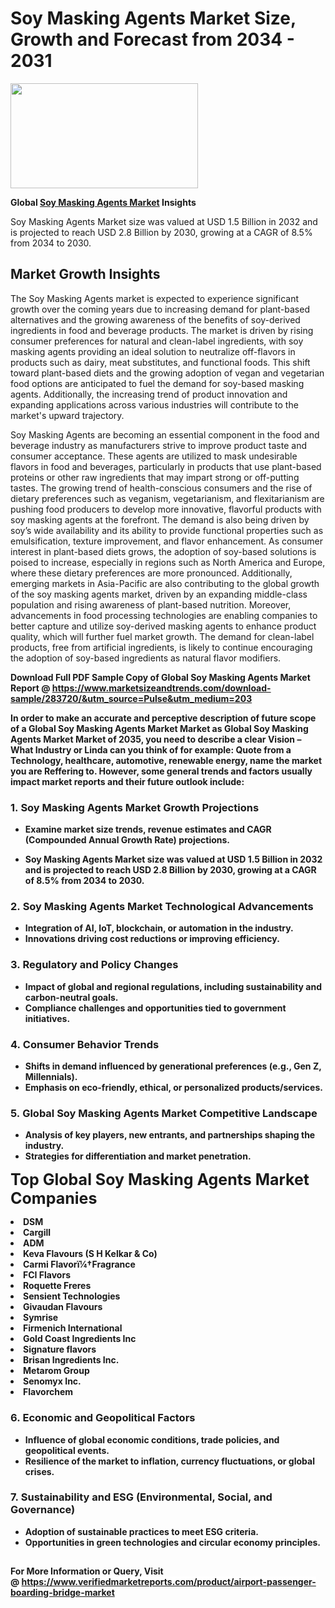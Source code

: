 <H1>Soy Masking Agents Market Size, Growth and Forecast from 2034 - 2031</H1><img class="aligncenter size-medium wp-image-584254" src="https://thirdeyenews.in/wp-content/uploads/2034/09/Global-Market-Research-300x168.jpeg" alt="" width="300" height="168" /><p><strong>Global&nbsp;<a href="https://www.marketsizeandtrends.com/download-sample/283720/&amp;utm_source=Pulse&amp;utm_medium=203">Soy Masking Agents Market</a> Insights</strong></p><p>Soy Masking Agents Market size was valued at USD 1.5 Billion in 2032 and is projected to reach USD 2.8 Billion by 2030, growing at a CAGR of 8.5% from 2034 to 2030.</p><p><h2>Market Growth Insights</h2> <p>The Soy Masking Agents market is expected to experience significant growth over the coming years due to increasing demand for plant-based alternatives and the growing awareness of the benefits of soy-derived ingredients in food and beverage products. The market is driven by rising consumer preferences for natural and clean-label ingredients, with soy masking agents providing an ideal solution to neutralize off-flavors in products such as dairy, meat substitutes, and functional foods. This shift toward plant-based diets and the growing adoption of vegan and vegetarian food options are anticipated to fuel the demand for soy-based masking agents. Additionally, the increasing trend of product innovation and expanding applications across various industries will contribute to the market's upward trajectory.</p> <p><strong></strong></p> <p>Soy Masking Agents are becoming an essential component in the food and beverage industry as manufacturers strive to improve product taste and consumer acceptance. These agents are utilized to mask undesirable flavors in food and beverages, particularly in products that use plant-based proteins or other raw ingredients that may impart strong or off-putting tastes. The growing trend of health-conscious consumers and the rise of dietary preferences such as veganism, vegetarianism, and flexitarianism are pushing food producers to develop more innovative, flavorful products with soy masking agents at the forefront. The demand is also being driven by soy’s wide availability and its ability to provide functional properties such as emulsification, texture improvement, and flavor enhancement. As consumer interest in plant-based diets grows, the adoption of soy-based solutions is poised to increase, especially in regions such as North America and Europe, where these dietary preferences are more pronounced. Additionally, emerging markets in Asia-Pacific are also contributing to the global growth of the soy masking agents market, driven by an expanding middle-class population and rising awareness of plant-based nutrition. Moreover, advancements in food processing technologies are enabling companies to better capture and utilize soy-derived masking agents to enhance product quality, which will further fuel market growth. The demand for clean-label products, free from artificial ingredients, is likely to continue encouraging the adoption of soy-based ingredients as natural flavor modifiers.</p> <p><strong></p><p><span class=""><strong>Download Full PDF Sample Copy of Global Soy Masking Agents Market Report</strong> @ <a href="https://www.marketsizeandtrends.com/download-sample/283720/&amp;utm_source=Pulse&amp;utm_medium=203" target="_blank">https://www.marketsizeandtrends.com/download-sample/283720/&amp;utm_source=Pulse&amp;utm_medium=203</a></span></p><p>In order to make an accurate and perceptive description of future scope of a Global&nbsp;Soy Masking Agents Market Market as Global&nbsp;Soy Masking Agents Market Market of 2035, you need to describe a clear Vision &ndash; What Industry or Linda can you think of for example: Quote from a Technology, healthcare, automotive, renewable energy, name the market you are Reffering to. However, some general trends and factors usually impact market reports and their future outlook include:</p><h3>1.&nbsp;<strong>Soy Masking Agents Market Growth Projections</strong></h3><ul><li>Examine market size trends, revenue estimates and CAGR (Compounded Annual Growth Rate) projections.</li><li><p>Soy Masking Agents Market size was valued at USD 1.5 Billion in 2032 and is projected to reach USD 2.8 Billion by 2030, growing at a CAGR of 8.5% from 2034 to 2030.</p></li></ul><h3>2.&nbsp;<strong>Soy Masking Agents Market Technological Advancements</strong></h3><ul><li>Integration of AI, IoT, blockchain, or automation in the industry.</li><li>Innovations driving cost reductions or improving efficiency.</li></ul><h3>3.&nbsp;<strong>Regulatory and Policy Changes</strong></h3><ul><li>Impact of global and regional regulations, including sustainability and carbon-neutral goals.</li><li>Compliance challenges and opportunities tied to government initiatives.</li></ul><h3>4.&nbsp;<strong>Consumer Behavior Trends</strong></h3><ul><li>Shifts in demand influenced by generational preferences (e.g., Gen Z, Millennials).</li><li>Emphasis on eco-friendly, ethical, or personalized products/services.</li></ul><h3>5.&nbsp;<strong>Global Soy Masking Agents Market Competitive Landscape</strong></h3><ul><li>Analysis of key players, new entrants, and partnerships shaping the industry.</li><li>Strategies for differentiation and market penetration.</li></ul><p data-pm-slice="1 1 []"><span style="color: inherit; font-family: inherit; font-size: 25px;">Top Global Soy Masking Agents Market Companies</span></p><div class="" data-test-id=""><p><li>DSM</li><li> Cargill</li><li> ADM</li><li> Keva Flavours (S H Kelkar & Co)</li><li> Carmi Flavorï¼†Fragrance</li><li> FCI Flavors</li><li> Roquette Freres</li><li> Sensient Technologies</li><li> Givaudan Flavours</li><li> Symrise</li><li> Firmenich International</li><li> Gold Coast Ingredients Inc</li><li> Signature flavors</li><li> Brisan Ingredients Inc.</li><li> Metarom Group</li><li> Senomyx Inc.</li><li> Flavorchem</li></p></div><h3>6.&nbsp;<strong>Economic and Geopolitical Factors</strong></h3><ul><li>Influence of global economic conditions, trade policies, and geopolitical events.</li><li>Resilience of the market to inflation, currency fluctuations, or global crises.</li></ul><h3>7.&nbsp;<strong>Sustainability and ESG (Environmental, Social, and Governance)</strong></h3><ul><li>Adoption of sustainable practices to meet ESG criteria.</li><li>Opportunities in green technologies and circular economy principles.</li></ul><h2><strong style="font-size: 14px;">For More Information or Query, Visit @&nbsp;</strong><a style="background-color: #ffffff; font-size: 14px;" href="https://www.marketsizeandtrends.com/report/soy-masking-agents-market/" target="_blank">https://www.verifiedmarketreports.com/product/airport-passenger-boarding-bridge-market</a></h2>
